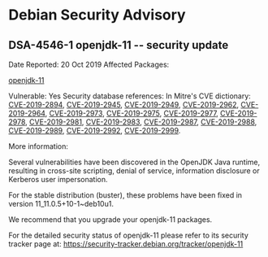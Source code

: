 
Debian Security Advisory
========================


DSA-4546-1 openjdk-11 -- security update
----------------------------------------



Date Reported:
20 Oct 2019
Affected Packages:

[openjdk-11](https://packages.debian.org/src:openjdk-11)

Vulnerable:
Yes
Security database references:
In Mitre's CVE dictionary: [CVE-2019-2894](https://security-tracker.debian.org/tracker/CVE-2019-2894), [CVE-2019-2945](https://security-tracker.debian.org/tracker/CVE-2019-2945), [CVE-2019-2949](https://security-tracker.debian.org/tracker/CVE-2019-2949), [CVE-2019-2962](https://security-tracker.debian.org/tracker/CVE-2019-2962), [CVE-2019-2964](https://security-tracker.debian.org/tracker/CVE-2019-2964), [CVE-2019-2973](https://security-tracker.debian.org/tracker/CVE-2019-2973), [CVE-2019-2975](https://security-tracker.debian.org/tracker/CVE-2019-2975), [CVE-2019-2977](https://security-tracker.debian.org/tracker/CVE-2019-2977), [CVE-2019-2978](https://security-tracker.debian.org/tracker/CVE-2019-2978), [CVE-2019-2981](https://security-tracker.debian.org/tracker/CVE-2019-2981), [CVE-2019-2983](https://security-tracker.debian.org/tracker/CVE-2019-2983), [CVE-2019-2987](https://security-tracker.debian.org/tracker/CVE-2019-2987), [CVE-2019-2988](https://security-tracker.debian.org/tracker/CVE-2019-2988), [CVE-2019-2989](https://security-tracker.debian.org/tracker/CVE-2019-2989), [CVE-2019-2992](https://security-tracker.debian.org/tracker/CVE-2019-2992), [CVE-2019-2999](https://security-tracker.debian.org/tracker/CVE-2019-2999).  

More information:

Several vulnerabilities have been discovered in the OpenJDK Java
runtime, resulting in cross-site scripting, denial of service,
information disclosure or Kerberos user impersonation.


For the stable distribution (buster), these problems have been fixed in
version 11\_11.0.5+10-1~deb10u1.


We recommend that you upgrade your openjdk-11 packages.


For the detailed security status of openjdk-11 please refer to
its security tracker page at:
<https://security-tracker.debian.org/tracker/openjdk-11>





